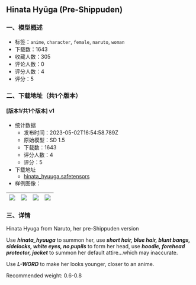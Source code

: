 ## Hinata Hyūga (Pre-Shippuden)
### 一、模型概述

- 标签：`anime`, `character`, `female`, `naruto`, `woman`
- 下载数：1643
- 收藏人数：305
- 评论人数：0
- 评分人数：4
- 评分：5

### 二、下载地址（共1个版本）

#### [版本1/共1个版本] v1

- 统计数据
  - 发布时间：2023-05-02T16:54:58.789Z
  - 原始模型：SD 1.5
  - 下载数：1643
  - 评分人数：4
  - 评分：5
- 下载地址
  - [hinata_hyuuga.safetensors](https://civitai.com/api/download/models/60727)
- 样例图像：

| <img src="https://image.civitai.com/xG1nkqKTMzGDvpLrqFT7WA/c253dc2d-5778-4a09-0e68-cb64cea98400/width=450/664557.jpeg" /> | <img src="https://image.civitai.com/xG1nkqKTMzGDvpLrqFT7WA/44aabc95-e8c6-4740-b6d0-dea652371100/width=450/664556.jpeg" /> | <img src="https://image.civitai.com/xG1nkqKTMzGDvpLrqFT7WA/9a03e599-85ee-4d06-1ed4-49e27416a900/width=450/664555.jpeg" /> | <img src="https://image.civitai.com/xG1nkqKTMzGDvpLrqFT7WA/b7efc1a0-69ab-49f0-9634-4551cae38d00/width=450/664558.jpeg" /> |
| ---- | ---- | ---- | ---- |


### 三、详情
<p>Hinata Hyuga from Naruto, her pre-Shippuden version</p><p>Use <strong><em>hinata_hyuuga</em></strong> to summon her, use <strong><em>short hair, blue hair, blunt bangs, sidelocks, white eyes, no pupils</em></strong> to form her head, use <strong><em>hoodie, forehead protector, jacket</em></strong> to summon her default attire...which may inaccurate.</p><p>Use <strong><em>L-WORD</em></strong> to make her looks younger, closer to an anime.</p><p>Recommended weight: 0.6-0.8</p>
